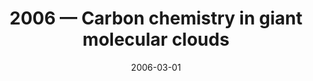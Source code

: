 ---
title: "2006 &mdash; Carbon chemistry in giant molecular clouds"
collection: talks
type: "Talk"
tag: academic
invited: 
permalink: \talks\2006-03-01-Carbon-chemistry-in-giant-molecular-clouds
paperurl: 
date: "2006-03-01"
venue: "SFB Colloquium"
location: "Bonn, Germany"
---